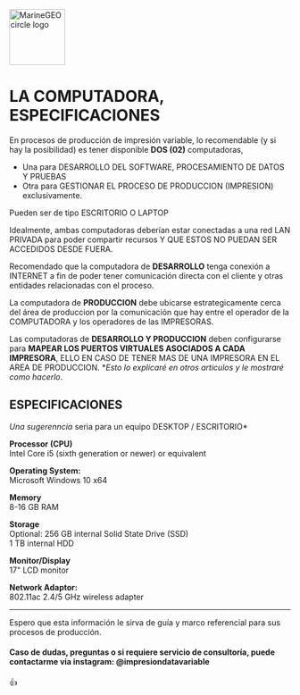 <img src="https://document-export.canva.com/nci4g/DAEicSnci4g/311/thumbnail/0001-3477157111.png?X-Amz-Algorithm=AWS4-HMAC-SHA256&X-Amz-Credential=AKIAQYCGKMUHWDTJW6UD%2F20211108%2Fus-east-1%2Fs3%2Faws4_request&X-Amz-Date=20211108T223111Z&X-Amz-Expires=73787&X-Amz-Signature=6d4370eff4f755709a4473151df2a5eda7dfed856dd9836fef40565c4e20f5d1&X-Amz-SignedHeaders=host&response-expires=Tue%2C%2009%20Nov%202021%2019%3A00%3A58%20GMT" alt="MarineGEO circle logo" style="height: 100px; width:100px;"/>

# LA COMPUTADORA, ESPECIFICACIONES

En procesos de producción de impresión variable, lo recomendable (y si hay la posibilidad) es tener disponible **DOS (02)** computadoras, 
  - Una para DESARROLLO DEL SOFTWARE, PROCESAMIENTO DE DATOS Y PRUEBAS 
  - Otra para GESTIONAR EL PROCESO DE PRODUCCION (IMPRESION) exclusivamente.

Pueden ser de tipo ESCRITORIO O LAPTOP

Idealmente, ambas computadoras deberían estar conectadas a una red LAN PRIVADA para poder compartir recursos Y QUE ESTOS NO PUEDAN SER ACCEDIDOS DESDE FUERA.

Recomendado que la computadora de **DESARROLLO** tenga conexión a INTERNET a fin de poder tener comunicación directa con el cliente y otras entidades relacionadas con el proceso.

La computadora de **PRODUCCION** debe ubicarse estrategicamente cerca del área de produccion por la comunicación que hay entre el operador de la COMPUTADORA y los operadores de las IMPRESORAS.

Las computadoras de **DESARROLLO Y PRODUCCION** deben configurarse  para **MAPEAR LOS PUERTOS VIRTUALES ASOCIADOS A CADA IMPRESORA**, ELLO EN CASO DE TENER MAS DE UNA IMPRESORA EN EL AREA DE PRODUCCION. **Esto lo explicaré en otros articulos y le mostraré como hacerlo*.

## ESPECIFICACIONES

  *Una sugerenncia* seria para un equipo DESKTOP / ESCRITORIO*

  **Processor (CPU)**  
  Intel Core i5 (sixth generation or newer) or equivalent

  **Operating System:**  
  Microsoft Windows 10 x64

  **Memory**  
  8-16 GB RAM

  **Storage**  
  Optional: 256 GB internal Solid State Drive (SSD)  
  1 TB internal HDD

  **Monitor/Display**  
  17" LCD monitor

  **Network Adaptor:**  
  802.11ac 2.4/5 GHz wireless adapter
  
  <hr>

Espero que esta información le sirva de guía y marco referencial para sus procesos de producción.

#### Caso de dudas, preguntas o si requiere servicio de consultoría, puede contactarme via instagram: @impresiondatavariable

👍

